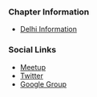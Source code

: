 ### Chapter Information

- [Delhi Information](https://delhitourism.gov.in/)
### Social Links

* [Meetup](https://www.meetup.com/OWASP-Delhi-NCR-Chapter/)
* [Twitter](https://twitter.com/OWASPdelhi)
* [Google Group](https://groups.google.com/a/owasp.org/g/delhi-chapter)
